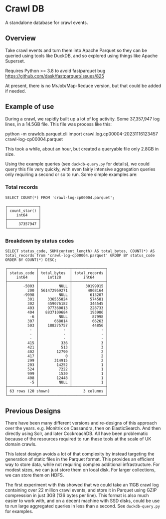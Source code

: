 # Crawl DB

A standalone database for crawl events.

## Overview

Take crawl events and turn them into Apache Parquet so they can be queried using tools like DuckDB, and so explored using things like Apache Superset.

Requires Python >= 3.8 to avoid fastparquet bug https://github.com/dask/fastparquet/issues/825

At present, there is no MrJob/Map-Reduce version, but that could be added if needed.

## Example of use

During a crawl, we rapidly built up a lot of log activity. Some 37,357,947 log lines, in a 14.5GB file. This file was process like this:

python -m crawldb.parquet.cli import  crawl.log.cp00004-20231116123457 crawl-log-cp00004.parquet

This took a while, about an hour, but created a queryable file only 2.8GB in size.

Using the example queries (see `duckdb-query.py` for details), we could query this file very quickly, with even fairly intensive aggregation queries only requiring a second or so to run. Some simple examples are:


### Total records

```
SELECT COUNT(*) FROM 'crawl-log-cp00004.parquet';

┌──────────────┐
│ count_star() │
│    int64     │
├──────────────┤
│     37357947 │
└──────────────┘
```


### Breakdown by status codes

```
SELECT status_code, SUM(content_length) AS total_bytes, COUNT(*) AS total_records from 'crawl-log-cp00004.parquet' GROUP BY status_code ORDER BY COUNT(*) DESC;

┌─────────────┬──────────────┬───────────────┐
│ status_code │ total_bytes  │ total_records │
│    int64    │    int128    │     int64     │
├─────────────┼──────────────┼───────────────┤
│       -5003 │         NULL │      30199915 │
│         200 │ 561472969271 │       4868164 │
│       -9998 │         NULL │        613207 │
│         301 │    336555824 │        574581 │
│         302 │    459076182 │        344545 │
│         403 │    977360013 │        228733 │
│         404 │   8837109684 │        193986 │
│          -6 │         NULL │         87998 │
│         307 │       668014 │         66263 │
│         503 │    188275757 │         44856 │
│          ·  │           ·  │             · │
│          ·  │           ·  │             · │
│          ·  │           ·  │             · │
│         415 │          336 │             3 │
│         421 │          513 │             3 │
│         402 │        12790 │             2 │
│         417 │            0 │             2 │
│         299 │       314915 │             2 │
│         203 │        14252 │             1 │
│         524 │         7222 │             1 │
│         999 │         1530 │             1 │
│         408 │        12448 │             1 │
│          -5 │         NULL │             1 │
├─────────────┴──────────────┴───────────────┤
│ 63 rows (20 shown)               3 columns │
└────────────────────────────────────────────┘
```


## Previous Designs

There have been many different versions and re-designs of this approach over the years. e.g. Monitrix on Cassandra, then on ElasticSearch. And then directly using Solr, and later CockroachDB.  All have been problematic because of the resources required to run these tools at the scale of UK domain crawls.

This latest design avoids a lot of that complexity by instead targeting the generation of static files in the Parquet format. This provides an efficient way to store data, while not requiring complex additional infrastructure.  For modest sizes, we can just store them on local disk. For larger collections, we can store them on HDFS.

The first experiment with this showed that we could take an 11GB crawl log containing over 22 million crawl events, and store it in Parquet using GZIP compression in just 3GB (136 bytes per line). This format is also much easier to work with, and on a decent machine with SSD disks, could be use to run large aggregated queries in less than a second. See `duckdb-query.py` for examples.

